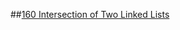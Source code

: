##[160 Intersection of Two Linked Lists](https://leetcode.com/problems/intersection-of-two-linked-lists/)
